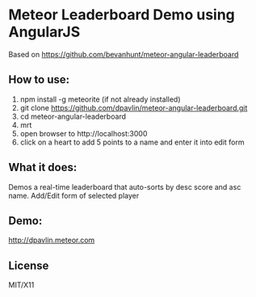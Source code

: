 # Meteor Leaderboard Demo using AngularJS

Based on https://github.com/bevanhunt/meteor-angular-leaderboard

## How to use:
  1. npm install -g meteorite (if not already installed)
  2. git clone https://github.com/dpavlin/meteor-angular-leaderboard.git
  3. cd meteor-angular-leaderboard
  4. mrt
  5. open browser to http://localhost:3000
  6. click on a heart to add 5 points to a name and enter it into edit form

## What it does:
  Demos a real-time leaderboard that auto-sorts by desc score and asc name.
  Add/Edit form of selected player

## Demo:
  http://dpavlin.meteor.com

## License
MIT/X11
